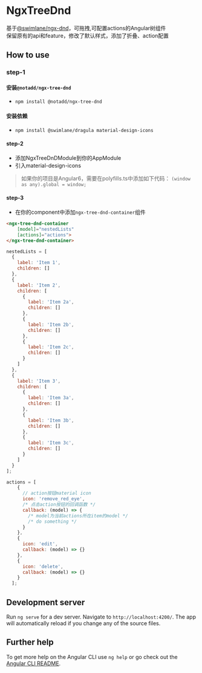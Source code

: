 # NgxTreeDnd

基于[@swimlane/ngx-dnd](https://github.com/swimlane/ngx-dnd)，可拖拽,可配置actions的Angular树组件  
保留原有的api和feature，修改了默认样式，添加了折叠、action配置

## How to use
### step-1

#### 安装`@notadd/ngx-tree-dnd`
+ `npm install @notadd/ngx-tree-dnd` 
 
#### 安装依赖
+ `npm install @swimlane/dragula material-design-icons`

#### step-2
+ 添加NgxTreeDnDModule到你的AppModule
+ 引入material-design-icons
> 如果你的项目是Angular6，需要在polyfills.ts中添加如下代码：
`(window as any).global = window;`

#### step-3
+ 在你的component中添加`ngx-tree-dnd-container`组件
```html
<ngx-tree-dnd-container
    [model]="nestedLists"
    [actions]="actions">
</ngx-tree-dnd-container> 
```

```js
nestedLists = [
  {
    label: 'Item 1',
    children: []
  },
  {
    label: 'Item 2',
    children: [
      {
        label: 'Item 2a',
        children: []
      },
      {
        label: 'Item 2b',
        children: []
      },
      {
        label: 'Item 2c',
        children: []
      }
    ]
  },
  {
    label: 'Item 3',
    children: [
      {
        label: 'Item 3a',
        children: []
      },
      {
        label: 'Item 3b',
        children: []
      },
      {
        label: 'Item 3c',
        children: []
      }
    ]
  }
];
```
```js
actions = [
    {
      // action按钮material icon
      icon: 'remove_red_eye',
      /* 点击action按钮的回调函数 */
      callback: (model) => {
        /* model为当前actions所在item的model */
        /* do something */
      }
    },
    {
      icon: 'edit',
      callback: (model) => {}
    },
    {
      icon: 'delete',
      callback: (model) => {}
    }
  ];
```

## Development server

Run `ng serve` for a dev server. Navigate to `http://localhost:4200/`. The app will automatically reload if you change any of the source files.

## Further help

To get more help on the Angular CLI use `ng help` or go check out the [Angular CLI README](https://github.com/angular/angular-cli/blob/master/README.md).
